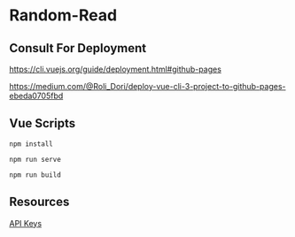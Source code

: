 # Random-Read
## Consult For Deployment
https://cli.vuejs.org/guide/deployment.html#github-pages

https://medium.com/@Roli_Dori/deploy-vue-cli-3-project-to-github-pages-ebeda0705fbd


## Vue Scripts
```
npm install
```
```
npm run serve
```
```
npm run build
```


## Resources
[API Keys](https://www.goodreads.com/api/keys)
